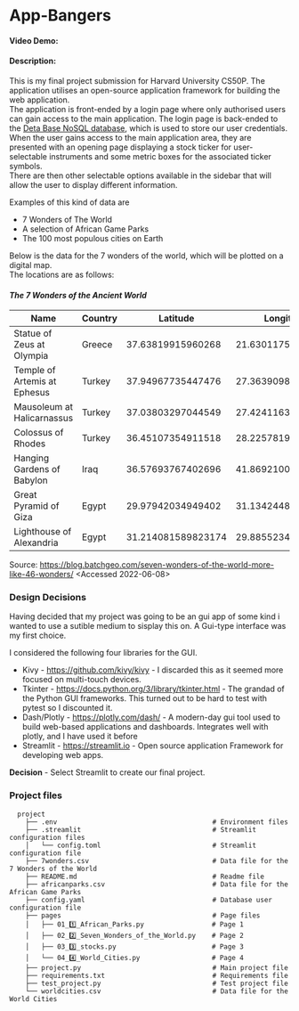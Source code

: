 # App-Bangers
#### Video Demo:  <URL HERE>
#### Description:

This is my final project submission for Harvard University CS50P.
The application utilises an open-source application framework for building the web application. <br>
The application is front-ended by a login page where only authorised users can gain access to the main application.
The login page is back-ended to the [Deta Base NoSQL database](https://www.deta.sh/), which is used to store our user credentials.<br> 
When the user gains access to the main application area, they are presented with an opening page displaying a stock ticker for user-selectable instruments and some metric boxes for the associated ticker symbols.<br>
There are then other selectable options available in the sidebar that will allow the user to display different information.<br>

Examples of this kind of data are
* 7 Wonders of The World
* A selection of African Game Parks
* The 100 most populous cities on Earth

Below is the data for the 7 wonders of the world, which will be plotted on a digital map.<br>
The locations are as follows:
#### _The 7 Wonders of the Ancient World_
| **Name**                         	| **Country** 	| **Latitude**           	| **Longitude**          	|
|------------------------------	|---------	|--------------------	|--------------------	|
| Statue of Zeus at Olympia    	| Greece  	| 37.63819915960268  	| 21.63011753949122  	|
| Temple of Artemis at Ephesus 	| Turkey  	| 37.94967735447476  	| 27.363909843917902 	|
| Mausoleum at Halicarnassus   	| Turkey  	| 37.03803297044549  	| 27.424116399008735 	|
| Colossus of Rhodes           	| Turkey  	| 36.45107354911518  	| 28.2257819413324   	|
| Hanging Gardens of Babylon   	| Iraq    	| 36.57693767402696  	| 41.869210073371086 	|
| Great Pyramid of Giza        	| Egypt   	| 29.97942034949402  	| 31.134244814303447 	|
| Lighthouse of Alexandria     	| Egypt   	| 31.214081589823174 	| 29.8855234134948   	|
Source: https://blog.batchgeo.com/seven-wonders-of-the-world-more-like-46-wonders/ <Accessed 2022-06-08>

### Design Decisions
Having decided that my project was going to be an gui app of some kind i wanted to use a sutible medium to sisplay this on. 
A Gui-type interface was my first choice.

I considered the following four libraries for the GUI.
* Kivy - https://github.com/kivy/kivy - I discarded this as it seemed more
  focused on multi-touch devices.
* Tkinter - https://docs.python.org/3/library/tkinter.html - The grandad of
  the Python GUI frameworks. This turned out to be hard to test with pytest
  so I discounted it.
* Dash/Plotly - https://plotly.com/dash/ - A modern-day gui tool used to
  build web-based applications and dashboards. Integrates well with plotly, and I have used it before
* Streamlit - https://streamlit.io - Open source application Framework for developing web apps. 

**Decision** - Select Streamlit to create our final project.

### **Project files**
```text
  project
    ├── .env                                       # Environment files
    ├── .streamlit                                 # Streamlit configuration files
    │   └── config.toml                            # Streamlit configuration file
    ├── 7wonders.csv                               # Data file for the 7 Wonders of the World
    ├── README.md                                  # Readme file
    ├── africanparks.csv                           # Data file for the African Game Parks
    ├── config.yaml                                # Database user configuration file 
    ├── pages                                      # Page files
    │   ├── 01_1️⃣_African_Parks.py                 # Page 1                  
    │   ├── 02_2️⃣_Seven_Wonders_of_the_World.py    # Page 2
    │   ├── 03_3️⃣_stocks.py                        # Page 3
    │   └── 04_4️⃣_World_Cities.py                  # Page 4
    ├── project.py                                 # Main project file
    ├── requirements.txt                           # Requirements file
    ├── test_project.py                            # Test project file                             
    └── worldcities.csv                            # Data file for the World Cities
```
